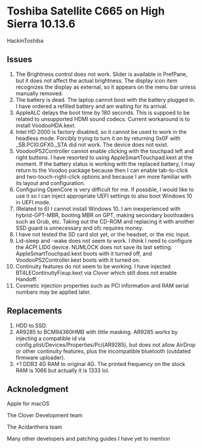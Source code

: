 # Toshiba Satellite C665 on High Sierra 10.13.6
HackinToshiba
## Issues
1. The Brightness control does not work. Slider is available in PrefPane, but it does not affect the actual brightness. The display icon item recognizes the display as external, so it appears on the menu bar unless manually removed.
2. The battery is dead. The laptop cannot boot with the battery plugged in. I have ordered a refilled battery and am waiting for its arrival.
3. AppleALC delays the boot time by 180 seconds. This is suppoed to be related to unsupported HDMI sound codecs. Current workaround is to install VoodooHDA.kext.
4. Intel HD 2000 is factory disabled, so it cannot be used to work in the headless mode. Forcibly trying to turn it on by returning 0x0F with _SB.PCI0.GFX0._STA did not work. The device does not exist.
5. VoodooPS2Controller cannot enable clicking with the touchpad left and right buttons. I have resorted to using AppleSmartTouchpad.kext at the moment. If the battery status is working with the replaced battery, I may return to the Voodoo package because then I can enable tab-to-click and two-touch-right-click options and because I am more familiar with its layout and configuration.
6. Configuring OpenCore is very difficult for me. If possible, I would like to use it so I can inject appropriate UEFI settings to also boot Windows 10 in UEFI mode.
7. (Related to 6) I cannot install Windows 10. I am inexperienced with hybrid-GPT-MBR, booting MBR on GPT, making secondary bootloaders such as Grub, etc. Taking out the CD-ROM and replacing it with another SSD guard is unnecessary and ofc requires money.
8. I have not tested the SD card slot yet, or the headset, or the mic input.
9. Lid-sleep and -wake does not seem to work. I think I need to configure the ACPI LID0 device. NUMLOCK does not save its last setting. AppleSmartTouchpad.kext boots with it turned off, and VoodooPS2Controller.kext boots with it turned on.
10. Continuity features do not seem to be working. I have injected BT4LEContinuityFixup.kext via Clover which still does not enable Handoff.
11. Cosmetic injection properties such as PCI information and RAM serial numbers may be applied later.
## Replacements
1. HDD to SSD.
2. AR9285 to BCM94360HMB with little masking. AR9285 works by injecting a compatible id via config.plist/Devices/Properties/Pci(AR9285), but does not allow AirDrop or other continuity features, plus the incompatible bluetooth (outdated firmware uploader).
3. +1 DDR3 4G RAM to original 4G. The printed frequency on the stock RAM is 1066 but actually it is 1333 lol.
## Acknoledgment
Apple for macOS

The Clover Development team

The Acidanthera team

Many other developers and patching guides I have yet to mention
